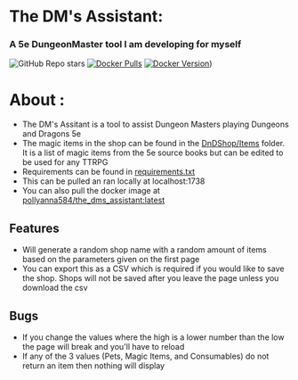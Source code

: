 # The DM's Assistant:
### A 5e DungeonMaster tool I am developing for myself
  
![GitHub Repo stars](https://img.shields.io/github/stars/Pollyanna584/DnD?style=social)
[![Docker Pulls](https://img.shields.io/docker/pulls/pollyanna584/the_dms_assistant.svg)](https://hub.docker.com/r/pollyanna584/the_dms_assistant)
[![Docker Version](https://img.shields.io/docker/v/pollyanna584/the_dms_assistant?sort=semver)](https://hub.docker.com/r/pollyanna584/the_dms_assistant))

# About :
- The DM's Assitant is a tool to assist Dungeon Masters playing Dungeons and Dragons 5e
- The magic items in the shop can be found in the [DnDShop/Items](https://github.com/Pollyanna584/DnD/tree/main/DnDShop/Items) folder.  It is a list of magic items from the 5e source books but can be edited to be used for any TTRPG
- Requirements can be found in [requirements.txt](https://github.com/Pollyanna584/DnD/blob/main/requirements.txt)
- This can be pulled an ran locally at localhost:1738
- You can also pull the docker image at [pollyanna584/the_dms_assistant:latest](https://hub.docker.com/r/pollyanna584/the_dms_assistant)


## Features
- Will generate a random shop name with a random amount of items based on the parameters given on the first page
- You can export this as a CSV which is required if you would like to save the shop.  Shops will not be saved after you leave the page unless you download the csv

## Bugs
- If you change the values where the high is a lower number than the low the page will break and you'll have to reload
- If any of the 3 values (Pets, Magic Items, and Consumables) do not return an item then nothing will display